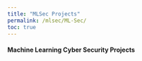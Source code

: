 ```yaml
---
title: "MLSec Projects"
permalink: /mlsec/ML-Sec/
toc: true
---
```




#### Machine Learning Cyber Security Projects
